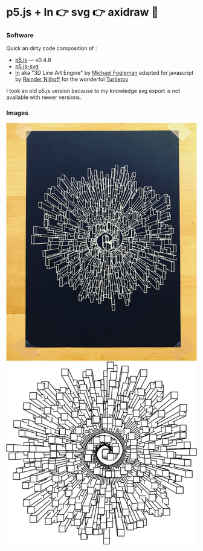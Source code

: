 # p5.js + ln 👉 svg 👉 axidraw 🤩

### Software

Quick an dirty code composition of : 

* [p5.js](https://p5js.org/) — v0.4.8
* [p5.js-svg](https://github.com/zenozeng/p5.js-svg)
* [ln](https://github.com/fogleman/ln) aka "3D Line Art Engine" by [Michael Fogleman](https://www.michaelfogleman.com/) adapted for javascript by [Reinder Nijhoff](https://reindernijhoff.net/) for the wonderful [Turtletoy](https://turtletoy.net/) 

I took an old p5.js version because to my knowledge svg export is not available with newer versions.  

### Images

![Aggregation print](Aggregation.jpg)
![Aggregation output](Aggregation.png)
